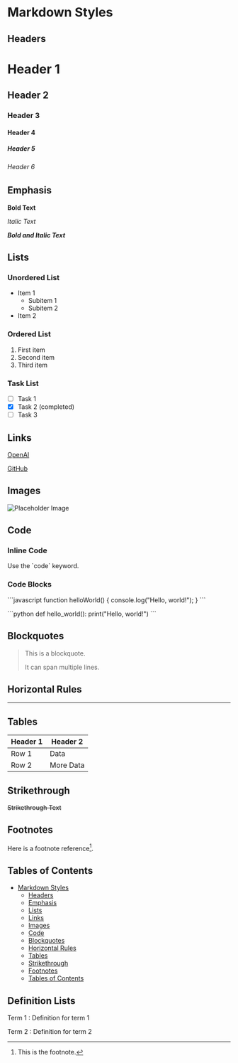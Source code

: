 # Markdown Styles

## Headers

# Header 1
## Header 2
### Header 3
#### Header 4
##### Header 5
###### Header 6

## Emphasis

**Bold Text**

*Italic Text*

**_Bold and Italic Text_**

## Lists

### Unordered List

- Item 1
  - Subitem 1
  - Subitem 2
- Item 2

### Ordered List

1. First item
2. Second item
3. Third item

### Task List

- [ ] Task 1
- [x] Task 2 (completed)
- [ ] Task 3

## Links

[OpenAI](https://www.openai.com)

[GitHub](https://github.com)

## Images

![Placeholder Image](https://via.placeholder.com/150)

## Code

### Inline Code

Use the \`code\` keyword.

### Code Blocks

\`\`\`javascript
function helloWorld() {
    console.log("Hello, world!");
}
\`\`\`

\`\`\`python
def hello_world():
    print("Hello, world!")
\`\`\`

## Blockquotes

> This is a blockquote.
>
> It can span multiple lines.

## Horizontal Rules

---

## Tables

| Header 1 | Header 2 |
|----------|----------|
| Row 1    | Data     |
| Row 2    | More Data|

## Strikethrough

~~Strikethrough Text~~

## Footnotes

Here is a footnote reference[^1].

[^1]: This is the footnote.

## Tables of Contents

* [Markdown Styles](#markdown-styles)
  * [Headers](#headers)
  * [Emphasis](#emphasis)
  * [Lists](#lists)
  * [Links](#links)
  * [Images](#images)
  * [Code](#code)
  * [Blockquotes](#blockquotes)
  * [Horizontal Rules](#horizontal-rules)
  * [Tables](#tables)
  * [Strikethrough](#strikethrough)
  * [Footnotes](#footnotes)
  * [Tables of Contents](#tables-of-contents)

## Definition Lists

Term 1
: Definition for term 1

Term 2
: Definition for term 2
